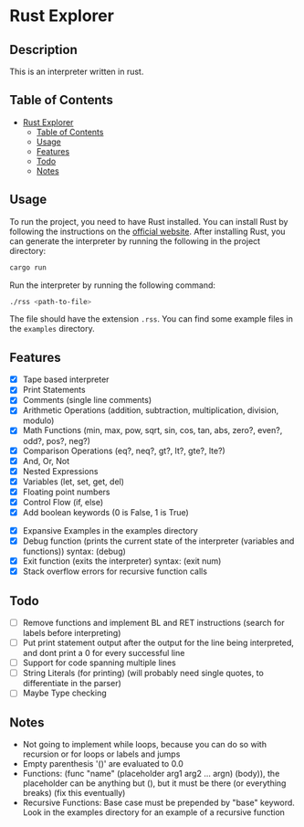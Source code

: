 # Rust Explorer

## Description
This is an interpreter written in rust.

## Table of Contents
- [Rust Explorer](#rust-explorer)
  - [Table of Contents](#table-of-contents)
  - [Usage](#usage)
  - [Features](#features)
  - [Todo](#todo)
  - [Notes](#notes)

## Usage
To run the project, you need to have Rust installed. You can install Rust by following the instructions on the [official website](https://www.rust-lang.org/tools/install). After installing Rust, you can generate the interpreter by running the following in the project directory:
```bash
cargo run
```

Run the interpreter by running the following command:
```bash
./rss <path-to-file>
```
The file should have the extension `.rss`. You can find some example files in the `examples` directory.

## Features
- [x] Tape based interpreter
- [x] Print Statements
- [x] Comments (single line comments)
- [x] Arithmetic Operations (addition, subtraction, multiplication, division, modulo)
- [x] Math Functions (min, max, pow, sqrt, sin, cos, tan, abs, zero?, even?, odd?, pos?, neg?)
- [x] Comparison Operations (eq?, neq?, gt?, lt?, gte?, lte?)
- [x] And, Or, Not
- [x] Nested Expressions
- [x] Variables (let, set, get, del)
- [x] Floating point numbers
- [x] Control Flow (if, else)
- [x] Add boolean keywords (0 is False, 1 is True)
<!-- - [x] Functions -->
<!-- - [x] Recursion -->
- [x] Expansive Examples in the examples directory
- [x] Debug function (prints the current state of the interpreter (variables and functions)) syntax: (debug)
- [x] Exit function (exits the interpreter) syntax: (exit num)
- [x] Stack overflow errors for recursive function calls

## Todo
- [ ] Remove functions and implement BL and RET instructions (search for labels before interpreting)
- [ ] Put print statement output after the output for the line being interpreted, and dont print a 0 for every successful line
- [ ] Support for code spanning multiple lines
- [ ] String Literals (for printing) (will probably need single quotes, to differentiate in the parser)
- [ ] Maybe Type checking

## Notes
- Not going to implement while loops, because you can do so with recursion or for loops or labels and jumps
- Empty parenthesis '()' are evaluated to 0.0
- Functions: (func "name" (placeholder arg1 arg2 ... argn) (body)), the placeholder can be anything but (), but it must be there (or everything breaks) (fix this eventually)
- Recursive Functions: Base case must be prepended by "base" keyword. Look in the examples directory for an example of a recursive function
